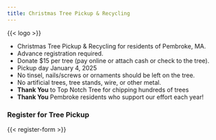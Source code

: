```yaml
---
title: Christmas Tree Pickup & Recycling
---
```


{{< logo >}}

* Christmas Tree Pickup & Recycling for residents of Pembroke, MA.
* Advance registration required.
* Donate $15 per tree (pay online or attach cash or check to the tree).
* Pickup day January 4, 2025
* No tinsel, nails/screws or ornaments should be left on the tree.
* No artificial trees, tree stands, wire, or other metal.
* **Thank You** to Top Notch Tree for chipping hundreds of trees
* **Thank You** Pembroke residents who support our effort each year!

### Register for Tree Pickup
{{< register-form >}}
